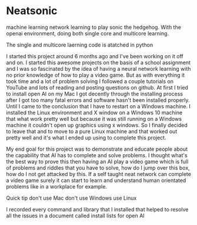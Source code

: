 # Neatsonic
 machine learning network learning to play sonic the hedgehog. With the openai environment, doing both single core and multicore learning.  

The single and multicore laerning code is atatched in python 


I started this project around 6 months ago and I've been working on it off and on.  I started this awesome projects on the basis of a school assignment and I was so fascinated by the idea of having a neural network learning with no prior knowledge of how to play a video game. But as with everything it took time and a lot of problem solving I followed a couple tutorials on YouTube and lots of reading and posting questions on github. At first I tried to install open AI on my Mac I got decently through the installing process after I got too many fatal errors and software hasn't been installed properly. Until I came to the conclusion that I have to restart on a Windows machine.  I installed the Linux environment and X window on a Windows 10 machine that what work pretty well but because it was still running on a Windows machine it couldn't open up graphics using x windows. So I finally decided to leave that and to move to a pure Linux machine and that worked out pretty well and it's what I ended up using to complete this project. 

My end goal for this project was to demonstrate and educate people about the capability that AI has to complete  and solve problems. I thought what's the best way to prove this then having an AI play a video game which is full of problems and riddles that you have to solve, how do I jump over this box, how do I not get attacked by this.  If a self taught neat network can complete a video game surely it can start to learn and understand human orientated problems like in a workplace for example. 

Quick tip don't use Mac don't use Windows
use Linux 

I recorded every command and library that I installed that helped to resolve all the issues in a document called install lists for open AI
